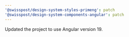 ```yaml
---
'@swisspost/design-system-styles-primeng': patch
'@swisspost/design-system-components-angular': patch
---
```


Updated the project to use Angular version 19.
